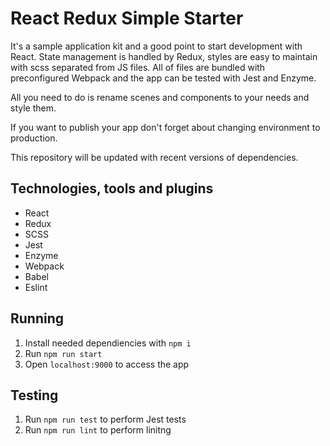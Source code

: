 # React Redux Simple Starter
It's a sample application kit and a good point to start development with React.
State management is handled by Redux, styles are easy to maintain with scss separated from JS files.
All of files are bundled with preconfigured Webpack and the app can be tested with Jest and Enzyme.

All you need to do is rename scenes and components to your needs and style them.

If you want to publish your app don't forget about changing environment to production.

This repository will be updated with recent versions of dependencies.

## Technologies, tools and plugins
* React 
* Redux
* SCSS
* Jest
* Enzyme
* Webpack
* Babel
* Eslint

## Running
1. Install needed dependiencies with `npm i`
2. Run `npm run start`
3. Open `localhost:9000` to access the app

## Testing
1. Run `npm run test` to perform Jest tests
2. Run `npm run lint` to perform linitng 
